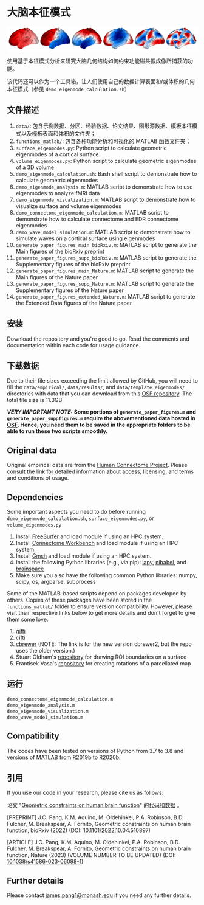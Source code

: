 # 大脑本征模式

![cover](cover_image.jpg)

使用基于本征模式分析来研究大脑几何结构如何约束功能磁共振成像所捕获的功能。

该代码还可以作为一个工具箱，让人们使用自己的数据计算表面和/或体积的几何本征模式（参见 `demo_eigenmode_calculation.sh`）

## 文件描述

1. `data/`: 包含示例数据、分区、经验数据、论文结果、图形源数据、模板本征模式以及模板表面和体积的文件夹；
2. `functions_matlab/`: 包含各种功能分析和可视化的 MATLAB 函数文件夹；
3. `surface_eigenmodes.py`: Python script to calculate geometric eigenmodes of a cortical surface
4. `volume_eigenmodes.py`: Python script to calculate geometric eigenmodes of a 3D volume
5. `demo_eigenmode_calculation.sh`: Bash shell script to demonstrate how to calculate geometric eigenmodes
6. `demo_eigenmode_analysis.m`: MATLAB script to demonstrate how to use eigenmodes to analyze fMRI data
7. `demo_eigenmode_visualization.m`: MATLAB script to demonstrate how to visualize surface and volume eigenmodes
8. `demo_connectome_eigenmode_calculation.m`: MATLAB script to demonstrate how to calculate connectome and EDR connectome eigenmodes
9. `demo_wave_model_simulation.m`: MATLAB script to demonstrate how to simulate waves on a cortical surface using eigenmodes
10. `generate_paper_figures_main_bioRxiv.m`: MATLAB script to generate the Main figures of the bioRxiv preprint
11. `generate_paper_figures_supp_bioRxiv.m`: MATLAB script to generate the Supplementary figures of the bioRxiv preprint
12. `generate_paper_figures_main_Nature.m`: MATLAB script to generate the Main figures of the Nature paper
13. `generate_paper_figures_supp_Nature.m`: MATLAB script to generate the Supplementary figures of the Nature paper
14. `generate_paper_figures_extended_Nature.m`: MATLAB script to generate the Extended Data figures of the Nature paper

## 安装

Download the repository and you're good to go.
Read the comments and documentation within each code for usage guidance.

## 下载数据

Due to their file sizes exceeding the limit allowed by GitHub, you will need to fill the `data/empirical/`, `data/results/`, and `data/template_eigenmodes/` directories with data that you can download from this [OSF repository](https://osf.io/xczmp/). The total file size is 11.3GB. 

***VERY IMPORTANT NOTE:*** **Some portions of `generate_paper_figures.m` and `generate_paper_suppfigures.m` require the abovementioned data hosted in [OSF](https://osf.io/xczmp/). Hence, you need them to be saved in the appropriate folders to be able to run these two scripts smoothly.**

## Original data

Original empirical data are from the [Human Connectome Project](https://db.humanconnectome.org/). Please consult the link for detailed information about access, licensing, and terms and conditions of usage.

## Dependencies

Some important aspects you need to do before running `demo_eigenmode_calculation.sh`, `surface_eigenmodes.py`, or `volume_eigenmodes.py`

1. Install [FreeSurfer](https://surfer.nmr.mgh.harvard.edu/fswiki/DownloadAndInstall) and load module if using an HPC system.
2. Install [Connectome Workbench](https://www.humanconnectome.org/software/get-connectome-workbench) and load module if using an HPC system.
3. Install [Gmsh](https://gmsh.info/) and load module if using an HPC system.
4. Install the following Python libraries (e.g., via pip): [lapy](https://github.com/Deep-MI/LaPy), [nibabel](https://nipy.org/nibabel/), and [brainspace](https://brainspace.readthedocs.io/en/latest/pages/install.html)
5. Make sure you also have the following common Python libraries: numpy, scipy, os, argparse, subprocess

Some of the MATLAB-based scripts depend on packages developed by others. Copies of these packages have been stored in the `functions_matlab/` folder to ensure version compatibility. However, please visit their respective links below to get more details and don't forget to give them some love.

1. [gifti](https://github.com/gllmflndn/gifti)
2. [cifti](https://github.com/Washington-University/cifti-matlab)
3. [cbrewer](https://au.mathworks.com/matlabcentral/fileexchange/58350-cbrewer2?s_tid=srchtitle) (NOTE: The link is for the new version cbrewer2, but the repo uses the older version.) 
4. Stuart Oldham's [repository](https://github.com/StuartJO/plotSurfaceROIBoundary) for drawing ROI boundaries on a surface
5. Frantisek Vasa's [repository](https://github.com/frantisekvasa/rotate_parcellation) for creating rotations of a parcellated map

## 运行
```shell
demo_connectome_eigenmode_calculation.m
demo_eigenmode_analysis.m
demo_eigenmode_visualization.m
demo_wave_model_simulation.m
```

## Compatibility

The codes have been tested on versions of Python from 3.7 to 3.8 and versions of MATLAB from R2019b to R2020b.

## 引用

If you use our code in your research, please cite us as follows:

论文 "[Geometric constraints on human brain function](https://www.nature.com/articles/s41586-023-06098-1)" 的[代码和数据](https://github.com/NSBLab/BrainEigenmodes) 。

[PREPRINT] J.C. Pang, K.M. Aquino, M. Oldehinkel, P.A. Robinson, B.D. Fulcher, M. Breakspear, A. Fornito, Geometric constraints on human brain function, bioRxiv (2022) (DOI: [10.1101/2022.10.04.510897](https://www.biorxiv.org/content/10.1101/2022.10.04.510897v2))

[ARTICLE] J.C. Pang, K.M. Aquino, M. Oldehinkel, P.A. Robinson, B.D. Fulcher, M. Breakspear, A. Fornito, Geometric constraints on human brain function, Nature (2023) (VOLUME NUMBER TO BE UPDATED) (DOI: [10.1038/s41586-023-06098-1](https://www.nature.com/articles/s41586-023-06098-1))


## Further details

Please contact james.pang1@monash.edu if you need any further details.
